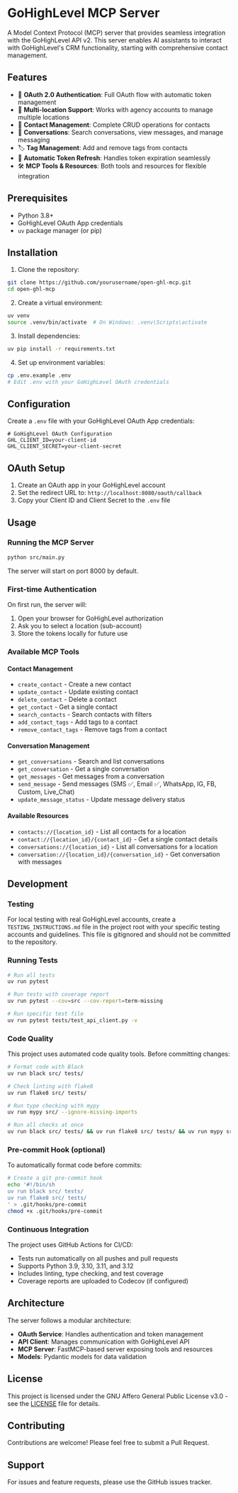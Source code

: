 # GoHighLevel MCP Server

A Model Context Protocol (MCP) server that provides seamless integration with the GoHighLevel API v2. This server enables AI assistants to interact with GoHighLevel's CRM functionality, starting with comprehensive contact management.

## Features

- 🔐 **OAuth 2.0 Authentication**: Full OAuth flow with automatic token management
- 🏢 **Multi-location Support**: Works with agency accounts to manage multiple locations
- 👥 **Contact Management**: Complete CRUD operations for contacts
- 💬 **Conversations**: Search conversations, view messages, and manage messaging
- 🏷️ **Tag Management**: Add and remove tags from contacts
- 🔄 **Automatic Token Refresh**: Handles token expiration seamlessly
- 🛠️ **MCP Tools & Resources**: Both tools and resources for flexible integration

## Prerequisites

- Python 3.8+
- GoHighLevel OAuth App credentials
- `uv` package manager (or pip)

## Installation

1. Clone the repository:
```bash
git clone https://github.com/yourusername/open-ghl-mcp.git
cd open-ghl-mcp
```

2. Create a virtual environment:
```bash
uv venv
source .venv/bin/activate  # On Windows: .venv\Scripts\activate
```

3. Install dependencies:
```bash
uv pip install -r requirements.txt
```

4. Set up environment variables:
```bash
cp .env.example .env
# Edit .env with your GoHighLevel OAuth credentials
```

## Configuration

Create a `.env` file with your GoHighLevel OAuth App credentials:

```env
# GoHighLevel OAuth Configuration
GHL_CLIENT_ID=your-client-id
GHL_CLIENT_SECRET=your-client-secret
```

## OAuth Setup

1. Create an OAuth app in your GoHighLevel account
2. Set the redirect URL to: `http://localhost:8080/oauth/callback`
3. Copy your Client ID and Client Secret to the `.env` file

## Usage

### Running the MCP Server

```bash
python src/main.py
```

The server will start on port 8000 by default.

### First-time Authentication

On first run, the server will:
1. Open your browser for GoHighLevel authorization
2. Ask you to select a location (sub-account)
3. Store the tokens locally for future use

### Available MCP Tools

#### Contact Management
- `create_contact` - Create a new contact
- `update_contact` - Update existing contact
- `delete_contact` - Delete a contact
- `get_contact` - Get a single contact
- `search_contacts` - Search contacts with filters
- `add_contact_tags` - Add tags to a contact
- `remove_contact_tags` - Remove tags from a contact

#### Conversation Management
- `get_conversations` - Search and list conversations
- `get_conversation` - Get a single conversation  
- `get_messages` - Get messages from a conversation
- `send_message` - Send messages (SMS ✅, Email ✅, WhatsApp, IG, FB, Custom, Live_Chat)
- `update_message_status` - Update message delivery status

#### Available Resources
- `contacts://{location_id}` - List all contacts for a location
- `contact://{location_id}/{contact_id}` - Get a single contact details
- `conversations://{location_id}` - List all conversations for a location
- `conversation://{location_id}/{conversation_id}` - Get conversation with messages

## Development

### Testing

For local testing with real GoHighLevel accounts, create a `TESTING_INSTRUCTIONS.md` file in the project root with your specific testing accounts and guidelines. This file is gitignored and should not be committed to the repository.

### Running Tests

```bash
# Run all tests
uv run pytest

# Run tests with coverage report
uv run pytest --cov=src --cov-report=term-missing

# Run specific test file
uv run pytest tests/test_api_client.py -v
```

### Code Quality

This project uses automated code quality tools. Before committing changes:

```bash
# Format code with Black
uv run black src/ tests/

# Check linting with flake8
uv run flake8 src/ tests/

# Run type checking with mypy
uv run mypy src/ --ignore-missing-imports

# Run all checks at once
uv run black src/ tests/ && uv run flake8 src/ tests/ && uv run mypy src/ --ignore-missing-imports
```

### Pre-commit Hook (optional)

To automatically format code before commits:

```bash
# Create a git pre-commit hook
echo '#!/bin/sh
uv run black src/ tests/
uv run flake8 src/ tests/
' > .git/hooks/pre-commit
chmod +x .git/hooks/pre-commit
```

### Continuous Integration

The project uses GitHub Actions for CI/CD:
- Tests run automatically on all pushes and pull requests
- Supports Python 3.9, 3.10, 3.11, and 3.12
- Includes linting, type checking, and test coverage
- Coverage reports are uploaded to Codecov (if configured)

## Architecture

The server follows a modular architecture:

- **OAuth Service**: Handles authentication and token management
- **API Client**: Manages communication with GoHighLevel API
- **MCP Server**: FastMCP-based server exposing tools and resources
- **Models**: Pydantic models for data validation

## License

This project is licensed under the GNU Affero General Public License v3.0 - see the [LICENSE](LICENSE) file for details.

## Contributing

Contributions are welcome! Please feel free to submit a Pull Request.

## Support

For issues and feature requests, please use the GitHub issues tracker.